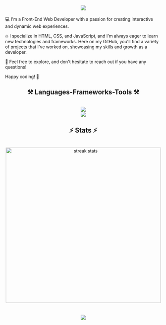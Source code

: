 <h1 align="center">
    <img src="https://readme-typing-svg.herokuapp.com/?font=Popins&weight=500&size=35&center=true&vCenter=true&width=500&height=70&duration=4000&lines=Hi+There!+👋;+I'm+John!+🙂;" />
</h1>

💻 I'm a Front-End Web Developer with a passion for creating interactive and dynamic web experiences. 

🔥 I specialize in HTML, CSS, and JavaScript, and I'm always eager to learn new technologies and frameworks.
Here on my GitHub, you'll find a variety of projects that I've worked on, showcasing my skills and growth as a developer. 

📃 Feel free to explore, and don't hesitate to reach out if you have any questions!

Happy coding! 🚀

<h2 align="center">⚒️ Languages-Frameworks-Tools ⚒️</h2>
<br/>
<div align="center">
    <img src="https://skillicons.dev/icons?i=html,css,tailwind,javascript,ts,react,nextjs,java,spring,mysql" /><br/>
    <img src="https://skillicons.dev/icons?i=vscode,idea,postman,git,github,linux,figma" /><br/>
</div>

<h2 align="center">⚡ Stats ⚡</h2>
<br>
<div align=center>
  <img width=500 src="https://streak-stats.demolab.com/?user=John-Dev&count_private=true&theme=react&border_radius=10" alt="streak stats"/>
</div>

<h1 align="center">
    <img src="https://readme-typing-svg.herokuapp.com/?font=Popins&weight=500&size=35&center=true&vCenter=true&width=500&height=70&duration=4000&lines=Thanks+for+visiting!+✌;" />
</h1>
<!--
**John-Dev/John-Dev** is a ✨ _special_ ✨ repository because its `README.md` (this file) appears on your GitHub profile.

Here are some ideas to get you started:

- 🔭 I’m currently working on ...
- 🌱 I’m currently learning ...
- 👯 I’m looking to collaborate on ...
- 🤔 I’m looking for help with ...
- 💬 Ask me about ...
- 📫 How to reach me: ...
- 😄 Pronouns: ...
- ⚡ Fun fact: ...
-->

